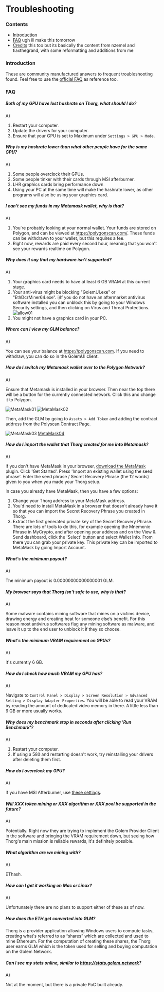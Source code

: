 # Troubleshooting

### Contents

- [Introduction](#introduction)
- [FAQ](#faq)
ugh ill make this tomorrow
- [Credits](#credits)
this too but its basically the content from nzemel and tiaxthegrand, with some reformatting and additions from me

### Introduction
These are community manufactured answers to frequent troubleshooting found. Feel free to use the [official FAQ](https://www.thorg.io/faq) as reference too.

### FAQ

##### Both of my GPU have lost hashrate on Thorg, what should I do?

A)

1. Restart your computer.
2. Update the drivers for your computer.
3. Ensure that your GPU is set to Maximum under `Settings > GPU > Mode`.

##### Why is my hashrate lower than what other people have for the same GPU?

A)

1) Some people overclock their GPUs.
2) Some people tinker with their cards through MSI afterburner.
3) LHR graphics cards bring performance down.
4) Using your PC at the same time will make the hashrate lower, as other programs will also be using your graphics card.

##### I can’t see my funds in my Metamask wallet, why is that?

A)

1. You're probably looking at your normal wallet. Your funds are stored on Polygon, and can be viewed at https://polygonscan.com/. These funds can be withdrawn to your wallet, but this requires a fee.
2. Right now, rewards are paid every second hour, meaning that you won't see your rewards realtime on Polygon.

##### Why does it say that my hardware isn't supported?

A)

1) Your graphics card needs to have at least 6 GB VRAM at this current stage.
2) Your anti-virus might be blocking "GolemUI.exe" or "EthDcrMiner64.exe".
i)If you do not have an aftermarket antivirus software installed you can unblock this by going to your Windows Security settings, and then clicking on Virus and Threat Protections.
![allow01](/thorg/img/allow-01.jpg)
3) You might not have a graphics card in your PC.

##### Where can I view my GLM balance?

A)

You can see your balance at https://polygonscan.com. If you need to withdraw, you can do so in the GolemUI client.

##### How do I switch my Metamask wallet over to the Polygon Network?

A)

Ensure that Metamask is installed in your browser. Then near the top there will be a button for the currently connected network. Click this and change it to Polygon.

![MetaMask01](/thorg/img/metamask-01.jpg) ![MetaMask02](/thorg/img/metamask-02.jpg)

Then, add the GLM by going to `Assets > Add Token` and adding the contract address from the [Polyscan Contract Page](https://polygonscan.com/token/0x0b220b82f3ea3b7f6d9a1d8ab58930c064a2b5bf).

![MetaMask03](/thorg/img/metamask-03.jpg) [MetaMask04](/thorg/img/metamask-04.jpg)

##### How do I import the wallet that Thorg created for me into Metamask?

A)

If you don't have MetaMask in your browser, [download the MetaMask](https://metamask.io/download.html) plugin. Click 'Get Started'. Press 'Import an existing wallet using the seed phrase'. Enter the seed phrase / Secret Recovery Phrase (the 12 words) given to you when you made your Thorg setup.

In case you already have MetaMask, then you have a few options:
1) Change your Thorg address to your MetaMask address.
2) You'd need to install MetaMask in a browser that doesn't already have it so that you can import the Secret Recovery Phrase you created in Thorg.
3) Extract the first generated private key of the Secret Recovery Phrase. There are lots of tools to do this, for example opening the Mnemonic Phrase in MyCrypto, and after opening your address and on the View & Send dashboard, click the 'Select' button and select Wallet Info. From there you can grab your private key.
This private key can be imported to MetaMask by going Import Account.

##### What's the minimum payout?

A)

The minimum payout is 0.00000000000000001 GLM.

##### My browser says that Thorg isn't safe to use, why is that?

A)

Some malware contains mining software that mines on a victims device, drawing energy and creating heat for someone else’s benefit. For this reason most antivirus softwares flag any mining software as malware, and leave it up to the end user to unblock it if they so choose.

##### What's the minimum VRAM requirement on GPUs?

A)

It's currently 6 GB.

##### How do I check how much VRAM my GPU has?

A)

Navigate to `Control Panel > Display > Screen Resolution > Advanced Setting > Display Adapter Properties`. You will be able to read your VRAM by reading the amount of dedicated video memory in there. A little less than 6 GB or more usually works.

##### Why does my benchmark stop in seconds after clicking 'Run Benchmark'?

A)

1) Restart your computer.
2) If using a 580 and restarting doesn't work, try reinstalling your drivers after deleting them first.

##### How do I overclock my GPU?

A)

If you have MSI Afterburner, use [these settings](https://www.nicehash.com/blog/post/nvidia-and-amd-graphics-card-oc-settings-for-mining).

##### Will XXX token mining or XXX algorithm or XXX pool be supported in the future?

A)

Potentially. Right now they are trying to implement the Golem Provider Client in the software and bringing the VRAM requirement down, but seeing how Thorg's main mission is reliable rewards, it's definitely possible.

##### What algorithm are we mining with?

A)

EThash.

##### How can I get it working on Mac or Linux?

A)

Unfortunately there are no plans to support either of these as of now.

##### How does the ETH get converted into GLM?

Thorg is a provider application allowing Windows users to compute tasks, creating what's referred to as “shares” which are collected and used to mine Ethereum. For the computation of creating these shares, the Thorg user earns GLM which is the token used for selling and buying computation on the Golem Network.

##### Can I see my stats online, similar to https://stats.golem.network?

A)

Not at the moment, but there is a private PoC built already.

